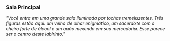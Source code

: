 ### **Sala Principal**

_"Você entra em uma grande sala iluminada por tochas tremeluzentes. Três figuras estão aqui: um velho de olhar enigmático, um sacerdote com o cheiro forte de álcool e um anão mexendo em sua mercadoria. Esse parece ser o centro deste labirinto."_
